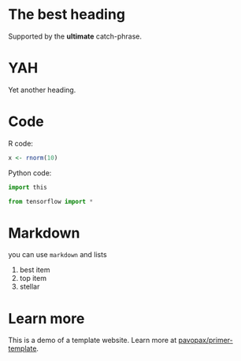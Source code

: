 # The best heading

Supported by the **ultimate** catch-phrase.

# YAH

Yet another heading.

# Code

R code:

```r
x <- rnorm(10)
```

Python code:

```python
import this

from tensorflow import *
```

# Markdown

you can use `markdown` and lists

1. best item
1. top item
1. stellar


# Learn more

This is a demo of a template website. Learn more at
[pavopax/primer-template](https://github.com/pavopax/primer-template).

